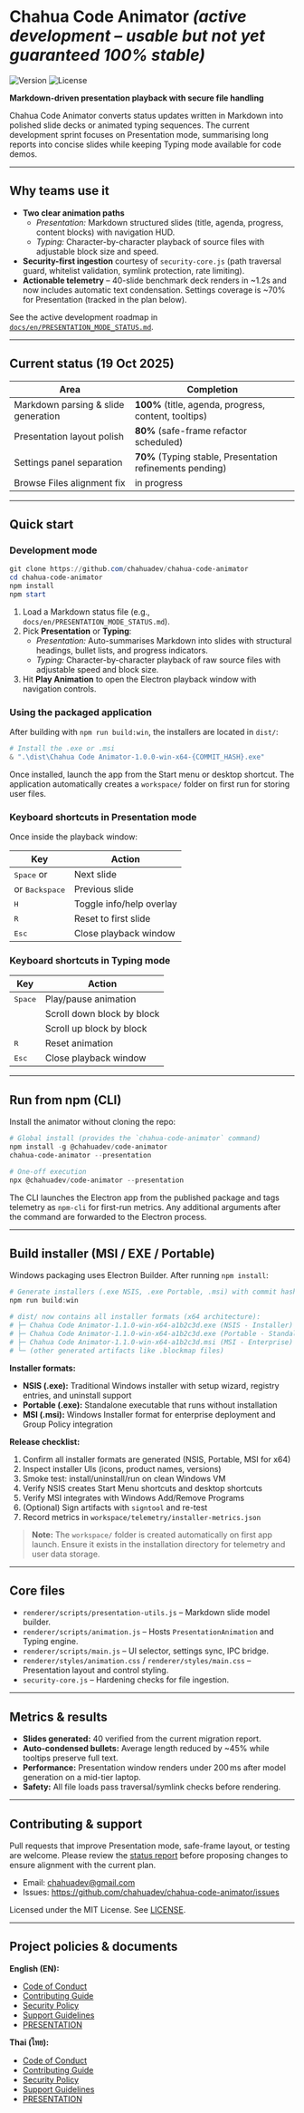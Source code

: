 # Chahua Code Animator *(active development – usable but not yet guaranteed 100% stable)*

![Version](https://img.shields.io/badge/version-1.0.0-blue.svg)
![License](https://img.shields.io/badge/license-MIT-green.svg)

**Markdown-driven presentation playback with secure file handling**

Chahua Code Animator converts status updates written in Markdown into polished slide decks or animated typing sequences. The current development sprint focuses on Presentation mode, summarising long reports into concise slides while keeping Typing mode available for code demos.

---

## Why teams use it

- **Two clear animation paths**
  - *Presentation:* Markdown  structured slides (title, agenda, progress, content blocks) with navigation HUD.
  - *Typing:* Character-by-character playback of source files with adjustable block size and speed.
- **Security-first ingestion** courtesy of `security-core.js` (path traversal guard, whitelist validation, symlink protection, rate limiting).
- **Actionable telemetry** – 40-slide benchmark deck renders in ~1.2s and now includes automatic text condensation. Settings coverage is ~70% for Presentation (tracked in the plan below).

See the active development roadmap in [`docs/en/PRESENTATION_MODE_STATUS.md`](docs/en/PRESENTATION_MODE_STATUS.md).

---

## Current status (19 Oct 2025)

| Area | Completion |
| --- | --- |
| Markdown parsing & slide generation | **100%** (title, agenda, progress, content, tooltips) |
| Presentation layout polish | **80%** (safe-frame refactor scheduled) |
| Settings panel separation | **70%** (Typing stable, Presentation refinements pending) |
| Browse Files alignment fix | in progress |

---

## Quick start

### Development mode

```powershell
git clone https://github.com/chahuadev/chahua-code-animator
cd chahua-code-animator
npm install
npm start
```

1. Load a Markdown status file (e.g., `docs/en/PRESENTATION_MODE_STATUS.md`).
2. Pick **Presentation** or **Typing**:
   - *Presentation:* Auto-summarises Markdown into slides with structural headings, bullet lists, and progress indicators.
   - *Typing:* Character-by-character playback of raw source files with adjustable speed and block size.
3. Hit **Play Animation** to open the Electron playback window with navigation controls.

### Using the packaged application

After building with `npm run build:win`, the installers are located in `dist/`:

```powershell
# Install the .exe or .msi
& ".\dist\Chahua Code Animator-1.0.0-win-x64-{COMMIT_HASH}.exe"
```

Once installed, launch the app from the Start menu or desktop shortcut. The application automatically creates a `workspace/` folder on first run for storing user files.

### Keyboard shortcuts in Presentation mode

Once inside the playback window:

| Key | Action |
| --- | --- |
| <kbd>Space</kbd> or <kbd></kbd> | Next slide |
| <kbd></kbd> or <kbd>Backspace</kbd> | Previous slide |
| <kbd>H</kbd> | Toggle info/help overlay |
| <kbd>R</kbd> | Reset to first slide |
| <kbd>Esc</kbd> | Close playback window |

### Keyboard shortcuts in Typing mode

| Key | Action |
| --- | --- |
| <kbd>Space</kbd> | Play/pause animation |
| <kbd></kbd> | Scroll down block by block |
| <kbd></kbd> | Scroll up block by block |
| <kbd>R</kbd> | Reset animation |
| <kbd>Esc</kbd> | Close playback window |

---

## Run from npm (CLI)

Install the animator without cloning the repo:

```powershell
# Global install (provides the `chahua-code-animator` command)
npm install -g @chahuadev/code-animator
chahua-code-animator --presentation

# One-off execution
npx @chahuadev/code-animator --presentation
```

The CLI launches the Electron app from the published package and tags telemetry as `npm-cli` for first-run metrics. Any additional arguments after the command are forwarded to the Electron process.

---

## Build installer (MSI / EXE / Portable)

Windows packaging uses Electron Builder. After running `npm install`:

```powershell
# Generate installers (.exe NSIS, .exe Portable, .msi) with commit hash
npm run build:win

# dist/ now contains all installer formats (x64 architecture):
# ├─ Chahua Code Animator-1.1.0-win-x64-a1b2c3d.exe (NSIS - Installer)
# ├─ Chahua Code Animator-1.1.0-win-x64-a1b2c3d.exe (Portable - Standalone)
# ├─ Chahua Code Animator-1.1.0-win-x64-a1b2c3d.msi (MSI - Enterprise)
# └─ (other generated artifacts like .blockmap files)
```

**Installer formats:**
- **NSIS (.exe):** Traditional Windows installer with setup wizard, registry entries, and uninstall support
- **Portable (.exe):** Standalone executable that runs without installation
- **MSI (.msi):** Windows Installer format for enterprise deployment and Group Policy integration

**Release checklist:**

1.  Confirm all installer formats are generated (NSIS, Portable, MSI for x64)
2.  Inspect installer UIs (icons, product names, versions)
3.  Smoke test: install/uninstall/run on clean Windows VM
4.  Verify NSIS creates Start Menu shortcuts and desktop shortcuts
5.  Verify MSI integrates with Windows Add/Remove Programs
6.  (Optional) Sign artifacts with `signtool` and re-test
7.  Record metrics in `workspace/telemetry/installer-metrics.json`

> **Note:** The `workspace/` folder is created automatically on first app launch. Ensure it exists in the installation directory for telemetry and user data storage.

---

## Core files

- `renderer/scripts/presentation-utils.js` – Markdown  slide model builder.
- `renderer/scripts/animation.js` – Hosts `PresentationAnimation` and Typing engine.
- `renderer/scripts/main.js` – UI selector, settings sync, IPC bridge.
- `renderer/styles/animation.css` / `renderer/styles/main.css` – Presentation layout and control styling.
- `security-core.js` – Hardening checks for file ingestion.

---

## Metrics & results

- **Slides generated:** 40 verified from the current migration report.
- **Auto-condensed bullets:** Average length reduced by ~45% while tooltips preserve full text.
- **Performance:** Presentation window renders under 200 ms after model generation on a mid-tier laptop.
- **Safety:** All file loads pass traversal/symlink checks before rendering.

---

## Contributing & support

Pull requests that improve Presentation mode, safe-frame layout, or testing are welcome. Please review the [status report](docs/en/PRESENTATION_MODE_STATUS.md) before proposing changes to ensure alignment with the current plan.

- Email: chahuadev@gmail.com
- Issues: https://github.com/chahuadev/chahua-code-animator/issues

Licensed under the MIT License. See [LICENSE](LICENSE).

---

## Project policies & documents

**English (EN):**
- [Code of Conduct](docs/en/CODE_OF_CONDUCT.md)
- [Contributing Guide](docs/en/CONTRIBUTING.md)
- [Security Policy](docs/en/SECURITY_POLICY.md)
- [Support Guidelines](docs/en/SUPPORT.md)
- [PRESENTATION](docs/en/PRESENTATION_MODE_STATUS.md)

**Thai (ไทย):**
- [Code of Conduct](docs/th/CODE_OF_CONDUCT.md)
- [Contributing Guide](docs/th/CONTRIBUTING.md)
- [Security Policy](docs/th/SECURITY_POLICY.md)
- [Support Guidelines](docs/th/SUPPORT.md)
- [PRESENTATION](docs/th/PRESENTATION_MODE_STATUS.md)